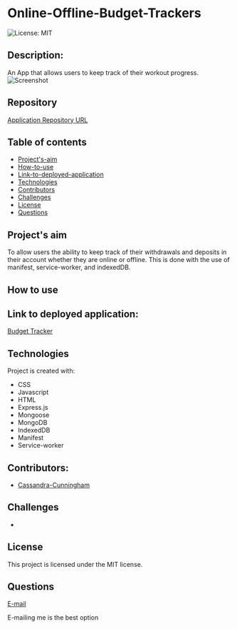 # Online-Offline-Budget-Trackers
![License: MIT](https://img.shields.io/badge/License-MIT-Red.svg)

## Description:
An App that allows users to keep track of their workout progress.
![Screenshot]()

## Repository
[Application Repository URL](https://github.com/cmcunningham27/Online-Offline-Budget-Trackers)

## Table of contents
* [Project's-aim](#project's-aim)
* [How-to-use](#how-to-use)
* [Link-to-deployed-application](#link-to-deployed-application)
* [Technologies](#technologies)
* [Contributors](#contributors)
* [Challenges](#Challenges)
* [License](#license)
* [Questions](#questions)

## Project's aim
To allow users the ability to keep track of their withdrawals and deposits in their account whether they are online or offline. This is done with the use of manifest, service-worker, and indexedDB.

## How to use

## Link to deployed application:
[Budget Tracker](https://safe-dawn-19198.herokuapp.com)

## Technologies
Project is created with:

* CSS 
* Javascript
* HTML
* Express.js
* Mongoose
* MongoDB
* IndexedDB
* Manifest
* Service-worker

## Contributors:
* [Cassandra-Cunningham](https://github.com/cmcunningham27)

## Challenges
- 

## License
This project is licensed under the MIT license.

## Questions
[E-mail](mailto:sttepstutoring@yahoo.com)

E-mailing me is the best option